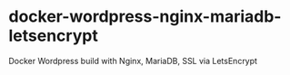 # docker-wordpress-nginx-mariadb-letsencrypt
Docker Wordpress build with Nginx, MariaDB, SSL via LetsEncrypt
